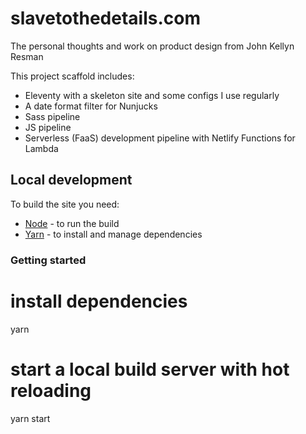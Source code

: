 # slavetothedetails.com

The personal thoughts and work on product design from John Kellyn Resman

This project scaffold includes:

- Eleventy with a skeleton site and some configs I use regularly
- A date format filter for Nunjucks
- Sass pipeline
- JS pipeline
- Serverless (FaaS) development pipeline with Netlify Functions for Lambda


## Local development

To build the site you need:

- [Node](https://nodejs.org) - to run the build
- [Yarn](https://yarnpkg.com) - to install and manage dependencies


### Getting started

# install dependencies
yarn

# start a local build server with hot reloading
yarn start
```
